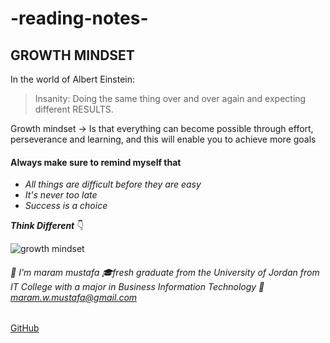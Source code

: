# -reading-notes-

## **GROWTH MINDSET**
In the world of Albert Einstein:
>Insanity: Doing the same thing over and over again and expecting different RESULTS.
 
Growth mindset -> Is that everything can become possible through effort, perseverance and learning, and this will enable you to achieve more goals

#### Always make sure to remind myself that
- *All things are difficult before they are easy*
- *It's never too late*
- *Success is a choice*

***Think Different*** :point_down:

![growth mindset](https://www.mvisd.com/cms/lib/TX02216263/Centricity/Domain/1042/brain-teasers-compressor.png)



 ###### :memo:  I'm maram mustafa :mortar_board:fresh graduate from the University of Jordan from IT College with a major in Business Information Technology :email: maram.w.mustafa@gmail.com 
[GitHub](https://github.com/maram-mustafa)

